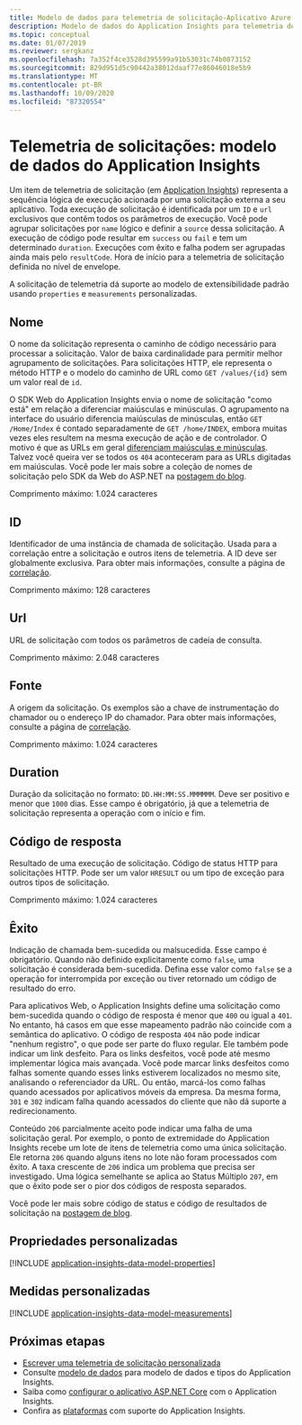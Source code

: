 ```yaml
---
title: Modelo de dados para telemetria de solicitação-Aplicativo Azure insights
description: Modelo de dados do Application Insights para telemetria de solicitações
ms.topic: conceptual
ms.date: 01/07/2019
ms.reviewer: sergkanz
ms.openlocfilehash: 7a352f4ce3528d395599a91b53031c74b0873152
ms.sourcegitcommit: 829d951d5c90442a38012daaf77e86046018e5b9
ms.translationtype: MT
ms.contentlocale: pt-BR
ms.lasthandoff: 10/09/2020
ms.locfileid: "87320554"
---
```

# <a name="request-telemetry-application-insights-data-model"></a>Telemetria de solicitações: modelo de dados do Application Insights

Um item de telemetria de solicitação (em [Application Insights](./app-insights-overview.md)) representa a sequência lógica de execução acionada por uma solicitação externa a seu aplicativo. Toda execução de solicitação é identificada por um `ID` e `url` exclusivos que contêm todos os parâmetros de execução. Você pode agrupar solicitações por `name` lógico e definir a `source` dessa solicitação. A execução de código pode resultar em `success` ou `fail` e tem um determinado `duration`. Execuções com êxito e falha podem ser agrupadas ainda mais pelo `resultCode`. Hora de início para a telemetria de solicitação definida no nível de envelope.

A solicitação de telemetria dá suporte ao modelo de extensibilidade padrão usando `properties` e `measurements` personalizadas.

## <a name="name"></a>Nome

O nome da solicitação representa o caminho de código necessário para processar a solicitação. Valor de baixa cardinalidade para permitir melhor agrupamento de solicitações. Para solicitações HTTP, ele representa o método HTTP e o modelo do caminho de URL como `GET /values/{id}` sem um valor real de `id`.

O SDK Web do Application Insights envia o nome de solicitação "como está" em relação a diferenciar maiúsculas e minúsculas. O agrupamento na interface do usuário diferencia maiúsculas de minúsculas, então `GET /Home/Index` é contado separadamente de `GET /home/INDEX`, embora muitas vezes eles resultem na mesma execução de ação e de controlador. O motivo é que as URLs em geral [diferenciam maiúsculas e minúsculas](https://www.w3.org/TR/WD-html40-970708/htmlweb.html). Talvez você queira ver se todos os `404` aconteceram para as URLs digitadas em maiúsculas. Você pode ler mais sobre a coleção de nomes de solicitação pelo SDK da Web do ASP.NET na [postagem do blog](https://apmtips.com/posts/2015-02-23-request-name-and-url/).

Comprimento máximo: 1.024 caracteres

## <a name="id"></a>ID

Identificador de uma instância de chamada de solicitação. Usada para a correlação entre a solicitação e outros itens de telemetria. A ID deve ser globalmente exclusiva. Para obter mais informações, consulte a página de [correlação](./correlation.md).

Comprimento máximo: 128 caracteres

## <a name="url"></a>Url

URL de solicitação com todos os parâmetros de cadeia de consulta.

Comprimento máximo: 2.048 caracteres

## <a name="source"></a>Fonte

A origem da solicitação. Os exemplos são a chave de instrumentação do chamador ou o endereço IP do chamador. Para obter mais informações, consulte a página de [correlação](./correlation.md).

Comprimento máximo: 1.024 caracteres

## <a name="duration"></a>Duration

Duração da solicitação no formato: `DD.HH:MM:SS.MMMMMM`. Deve ser positivo e menor que `1000` dias. Esse campo é obrigatório, já que a telemetria de solicitação representa a operação com o início e fim.

## <a name="response-code"></a>Código de resposta

Resultado de uma execução de solicitação. Código de status HTTP para solicitações HTTP. Pode ser um valor `HRESULT` ou um tipo de exceção para outros tipos de solicitação.

Comprimento máximo: 1.024 caracteres

## <a name="success"></a>Êxito

Indicação de chamada bem-sucedida ou malsucedida. Esse campo é obrigatório. Quando não definido explicitamente como `false`, uma solicitação é considerada bem-sucedida. Defina esse valor como `false` se a operação for interrompida por exceção ou tiver retornado um código de resultado do erro.

Para aplicativos Web, o Application Insights define uma solicitação como bem-sucedida quando o código de resposta é menor que `400` ou igual a `401`. No entanto, há casos em que esse mapeamento padrão não coincide com a semântica do aplicativo. O código de resposta `404` não pode indicar "nenhum registro", o que pode ser parte do fluxo regular. Ele também pode indicar um link desfeito. Para os links desfeitos, você pode até mesmo implementar lógica mais avançada. Você pode marcar links desfeitos como falhas somente quando esses links estiverem localizados no mesmo site, analisando o referenciador da URL. Ou então, marcá-los como falhas quando acessados por aplicativos móveis da empresa. Da mesma forma, `301` e `302` indicam falha quando acessados do cliente que não dá suporte a redirecionamento.

Conteúdo `206` parcialmente aceito pode indicar uma falha de uma solicitação geral. Por exemplo, o ponto de extremidade do Application Insights recebe um lote de itens de telemetria como uma única solicitação. Ele retorna `206` quando alguns itens no lote não foram processados com êxito. A taxa crescente de `206` indica um problema que precisa ser investigado. Uma lógica semelhante se aplica ao Status Múltiplo `207`, em que o êxito pode ser o pior dos códigos de resposta separados.

Você pode ler mais sobre código de status e código de resultados de solicitação na [postagem de blog](https://apmtips.com/posts/2016-12-03-request-success-and-response-code/).

## <a name="custom-properties"></a>Propriedades personalizadas

[!INCLUDE [application-insights-data-model-properties](../../../includes/application-insights-data-model-properties.md)]

## <a name="custom-measurements"></a>Medidas personalizadas

[!INCLUDE [application-insights-data-model-measurements](../../../includes/application-insights-data-model-measurements.md)]

## <a name="next-steps"></a>Próximas etapas

- [Escrever uma telemetria de solicitação personalizada](./api-custom-events-metrics.md#trackrequest)
- Consulte [modelo de dados](data-model.md) para modelo de dados e tipos do Application Insights.
- Saiba como [configurar o aplicativo ASP.NET Core](./asp-net.md) com o Application Insights.
- Confira as [plataformas](./platforms.md) com suporte do Application Insights.

